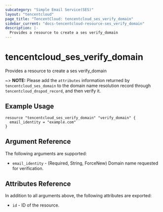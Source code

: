 ```yaml
---
subcategory: "Simple Email Service(SES)"
layout: "tencentcloud"
page_title: "TencentCloud: tencentcloud_ses_verify_domain"
sidebar_current: "docs-tencentcloud-resource-ses_verify_domain"
description: |-
  Provides a resource to create a ses verify_domain
---
```


# tencentcloud_ses_verify_domain

Provides a resource to create a ses verify_domain

~> **NOTE:** Please add the `attributes` information returned by `tencentcloud_ses_domain` to the domain name resolution record through `tencentcloud_dnspod_record`, and then verify it.

## Example Usage

```hcl
resource "tencentcloud_ses_verify_domain" "verify_domain" {
  email_identity = "example.com"
}
```

## Argument Reference

The following arguments are supported:

* `email_identity` - (Required, String, ForceNew) Domain name requested for verification.

## Attributes Reference

In addition to all arguments above, the following attributes are exported:

* `id` - ID of the resource.



